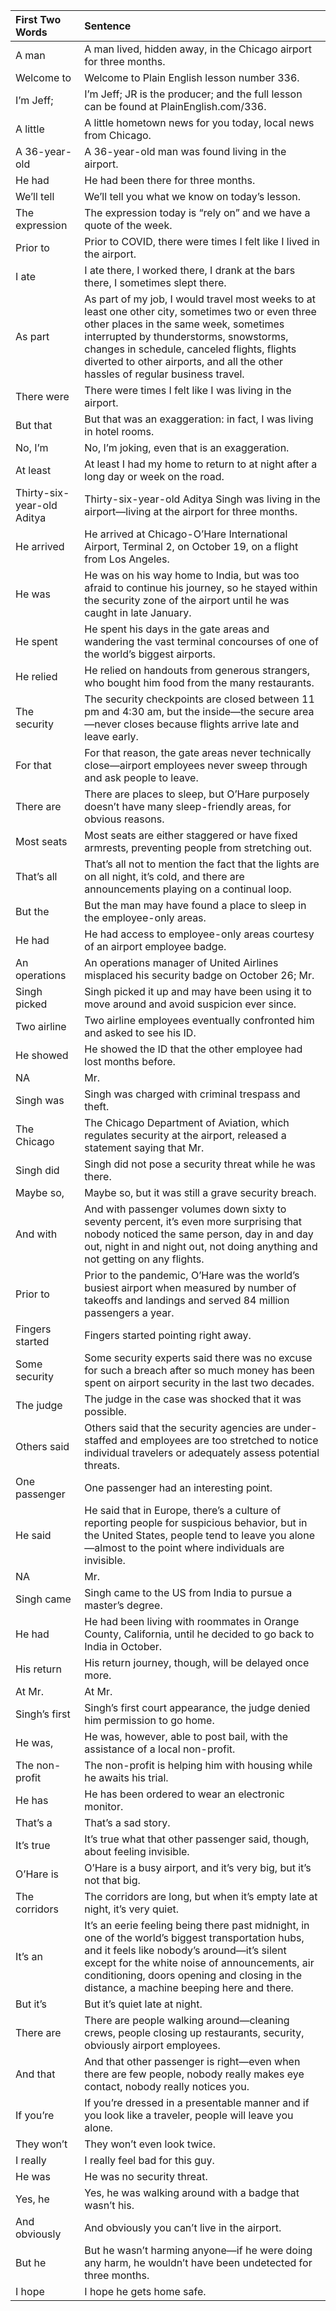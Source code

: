 |First Two Words            |Sentence                                                                                                                                                                                                                                                                                                                 | 
|:--------------------------|:------------------------------------------------------------------------------------------------------------------------------------------------------------------------------------------------------------------------------------------------------------------------------------------------------------------------| 
|A man                      |A man lived, hidden away, in the Chicago airport for three months.                                                                                                                                                                                                                                                       | 
|Welcome to                 |Welcome to Plain English lesson number 336.                                                                                                                                                                                                                                                                              | 
|I’m Jeff;                  |I’m Jeff; JR is the producer; and the full lesson can be found at PlainEnglish.com/336.                                                                                                                                                                                                                                  | 
|A little                   |A little hometown news for you today, local news from Chicago.                                                                                                                                                                                                                                                           | 
|A 36-year-old              |A 36-year-old man was found living in the airport.                                                                                                                                                                                                                                                                       | 
|He had                     |He had been there for three months.                                                                                                                                                                                                                                                                                      | 
|We’ll tell                 |We’ll tell you what we know on today’s lesson.                                                                                                                                                                                                                                                                           | 
|The expression             |The expression today is “rely on” and we have a quote of the week.                                                                                                                                                                                                                                                       | 
|Prior to                   |Prior to COVID, there were times I felt like I lived in the airport.                                                                                                                                                                                                                                                     | 
|I ate                      |I ate there, I worked there, I drank at the bars there, I sometimes slept there.                                                                                                                                                                                                                                         | 
|As part                    |As part of my job, I would travel most weeks to at least one other city, sometimes two or even three other places in the same week, sometimes interrupted by thunderstorms, snowstorms, changes in schedule, canceled flights, flights diverted to other airports, and all the other hassles of regular business travel. | 
|There were                 |There were times I felt like I was living in the airport.                                                                                                                                                                                                                                                                | 
|But that                   |But that was an exaggeration: in fact, I was living in hotel rooms.                                                                                                                                                                                                                                                      | 
|No, I’m                    |No, I’m joking, even that is an exaggeration.                                                                                                                                                                                                                                                                            | 
|At least                   |At least I had my home to return to at night after a long day or week on the road.                                                                                                                                                                                                                                       | 
|Thirty-six-year-old Aditya |Thirty-six-year-old Aditya Singh was living in the airport—living at the airport for three months.                                                                                                                                                                                                                       | 
|He arrived                 |He arrived at Chicago-O’Hare International Airport, Terminal 2, on October 19, on a flight from Los Angeles.                                                                                                                                                                                                             | 
|He was                     |He was on his way home to India, but was too afraid to continue his journey, so he stayed within the security zone of the airport until he was caught in late January.                                                                                                                                                   | 
|He spent                   |He spent his days in the gate areas and wandering the vast terminal concourses of one of the world’s biggest airports.                                                                                                                                                                                                   | 
|He relied                  |He relied on handouts from generous strangers, who bought him food from the many restaurants.                                                                                                                                                                                                                            | 
|The security               |The security checkpoints are closed between 11 pm and 4:30 am, but the inside—the secure area—never closes because flights arrive late and leave early.                                                                                                                                                                  | 
|For that                   |For that reason, the gate areas never technically close—airport employees never sweep through and ask people to leave.                                                                                                                                                                                                   | 
|There are                  |There are places to sleep, but O’Hare purposely doesn’t have many sleep-friendly areas, for obvious reasons.                                                                                                                                                                                                             | 
|Most seats                 |Most seats are either staggered or have fixed armrests, preventing people from stretching out.                                                                                                                                                                                                                           | 
|That’s all                 |That’s all not to mention the fact that the lights are on all night, it’s cold, and there are announcements playing on a continual loop.                                                                                                                                                                                 | 
|But the                    |But the man may have found a place to sleep in the employee-only areas.                                                                                                                                                                                                                                                  | 
|He had                     |He had access to employee-only areas courtesy of an airport employee badge.                                                                                                                                                                                                                                              | 
|An operations              |An operations manager of United Airlines misplaced his security badge on October 26; Mr.                                                                                                                                                                                                                                 | 
|Singh picked               |Singh picked it up and may have been using it to move around and avoid suspicion ever since.                                                                                                                                                                                                                             | 
|Two airline                |Two airline employees eventually confronted him and asked to see his ID.                                                                                                                                                                                                                                                 | 
|He showed                  |He showed the ID that the other employee had lost months before.                                                                                                                                                                                                                                                         | 
|NA                         |Mr.                                                                                                                                                                                                                                                                                                                      | 
|Singh was                  |Singh was charged with criminal trespass and theft.                                                                                                                                                                                                                                                                      | 
|The Chicago                |The Chicago Department of Aviation, which regulates security at the airport, released a statement saying that Mr.                                                                                                                                                                                                        | 
|Singh did                  |Singh did not pose a security threat while he was there.                                                                                                                                                                                                                                                                 | 
|Maybe so,                  |Maybe so, but it was still a grave security breach.                                                                                                                                                                                                                                                                      | 
|And with                   |And with passenger volumes down sixty to seventy percent, it’s even more surprising that nobody noticed the same person, day in and day out, night in and night out, not doing anything and not getting on any flights.                                                                                                  | 
|Prior to                   |Prior to the pandemic, O’Hare was the world’s busiest airport when measured by number of takeoffs and landings and served 84 million passengers a year.                                                                                                                                                                  | 
|Fingers started            |Fingers started pointing right away.                                                                                                                                                                                                                                                                                     | 
|Some security              |Some security experts said there was no excuse for such a  breach after so much money has been spent on airport security in the last two decades.                                                                                                                                                                        | 
|The judge                  |The judge in the case was shocked that it was possible.                                                                                                                                                                                                                                                                  | 
|Others said                |Others said that the security agencies are under-staffed and employees are too stretched to notice individual travelers or adequately assess potential threats.                                                                                                                                                          | 
|One passenger              |One passenger had an interesting point.                                                                                                                                                                                                                                                                                  | 
|He said                    |He said that in Europe, there’s a culture of reporting people for suspicious behavior, but in the United States, people tend to leave you alone—almost to the point where individuals are invisible.                                                                                                                     | 
|NA                         |Mr.                                                                                                                                                                                                                                                                                                                      | 
|Singh came                 |Singh came to the US from India to pursue a master’s degree.                                                                                                                                                                                                                                                             | 
|He had                     |He had been living with roommates in Orange County, California, until he decided to go back to India in October.                                                                                                                                                                                                         | 
|His return                 |His return journey, though, will be delayed once more.                                                                                                                                                                                                                                                                   | 
|At Mr.                     |At Mr.                                                                                                                                                                                                                                                                                                                   | 
|Singh’s first              |Singh’s first court appearance, the judge denied him permission to go home.                                                                                                                                                                                                                                              | 
|He was,                    |He was, however, able to post bail, with the assistance of a local non-profit.                                                                                                                                                                                                                                           | 
|The non-profit             |The non-profit is helping him with housing while he awaits his trial.                                                                                                                                                                                                                                                    | 
|He has                     |He has been ordered to wear an electronic monitor.                                                                                                                                                                                                                                                                       | 
|That’s a                   |That’s a sad story.                                                                                                                                                                                                                                                                                                      | 
|It’s true                  |It’s true what that other passenger said, though, about feeling invisible.                                                                                                                                                                                                                                               | 
|O’Hare is                  |O’Hare is a busy airport, and it’s very big, but it’s not that big.                                                                                                                                                                                                                                                      | 
|The corridors              |The corridors are long, but when it’s empty late at night, it’s very quiet.                                                                                                                                                                                                                                              | 
|It’s an                    |It’s an eerie feeling being there past midnight, in one of the world’s biggest transportation hubs, and it feels like nobody’s around—it’s silent except for the white noise of announcements, air conditioning, doors opening and closing in the distance, a machine beeping here and there.                            | 
|But it’s                   |But it’s quiet late at night.                                                                                                                                                                                                                                                                                            | 
|There are                  |There are people walking around—cleaning crews, people closing up restaurants, security, obviously airport employees.                                                                                                                                                                                                    | 
|And that                   |And that other passenger is right—even when there are few people, nobody really makes eye contact, nobody really notices you.                                                                                                                                                                                            | 
|If you’re                  |If you’re dressed in a presentable manner and if you look like a traveler, people will leave you alone.                                                                                                                                                                                                                  | 
|They won’t                 |They won’t even look twice.                                                                                                                                                                                                                                                                                              | 
|I really                   |I really feel bad for this guy.                                                                                                                                                                                                                                                                                          | 
|He was                     |He was no security threat.                                                                                                                                                                                                                                                                                               | 
|Yes, he                    |Yes, he was walking around with a badge that wasn’t his.                                                                                                                                                                                                                                                                 | 
|And obviously              |And obviously you can’t live in the airport.                                                                                                                                                                                                                                                                             | 
|But he                     |But he wasn’t harming anyone—if he were doing any harm, he wouldn’t have been undetected for three months.                                                                                                                                                                                                               | 
|I hope                     |I hope he gets home safe.                                                                                                                                                                                                                                                                                                |

